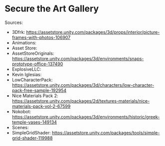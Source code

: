 # Secure the Art Gallery

Sources:
- 3Dfrk: https://assetstore.unity.com/packages/3d/props/interior/picture-frames-with-photos-106907
- Animations: 
- Asset Store: 
- AssetStoreOriginals: https://assetstore.unity.com/packages/3d/environments/snaps-prototype-office-137490
- ExplosiveLLC: 
- Kevin Iglesias: 
- LowCharacterPack: https://assetstore.unity.com/packages/3d/characters/low-character-pack-free-sample-192954
- Nice Materials Pack 2: https://assetstore.unity.com/packages/2d/textures-materials/nice-materials-pack-vol-2-67599
- Nokobot: https://assetstore.unity.com/packages/3d/environments/historic/greek-temple-vases-149134
- Scenes: 
- SimpleGridShader: https://assetstore.unity.com/packages/tools/simple-grid-shader-119988
